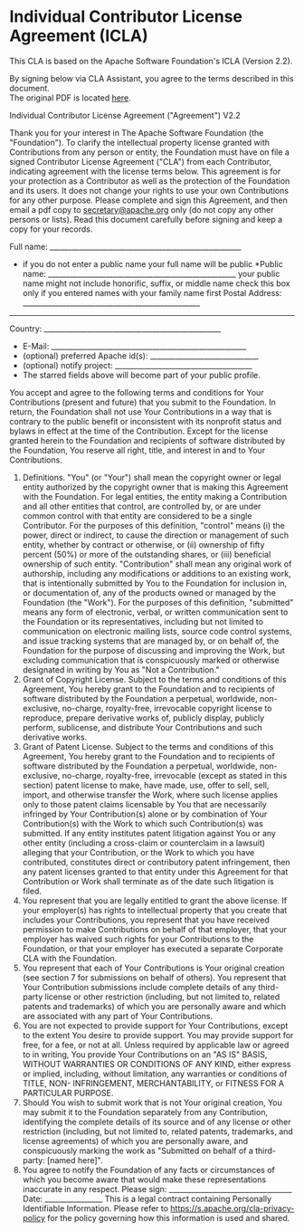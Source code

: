 # Individual Contributor License Agreement (ICLA)

This CLA is based on the Apache Software Foundation's ICLA (Version 2.2).

By signing below via CLA Assistant, you agree to the terms described in this document.  
The original PDF is located [here](https://www.apache.org/licenses/icla.pdf).

Individual Contributor
License Agreement
("Agreement") V2.2

Thank you for your interest in The Apache Software Foundation (the
"Foundation"). To clarify the intellectual property license
granted with Contributions from any person or entity, the Foundation
must have on file a signed Contributor License Agreement ("CLA")
from each Contributor, indicating agreement with the license
terms below. This agreement is for your protection as a Contributor
as well as the protection of the Foundation and its users. It does not
change your rights to use your own Contributions for any other purpose.
Please complete and sign this Agreement, and then email a pdf copy
to secretary@apache.org only (do not copy any other persons or lists).
Read this document carefully before signing and keep a copy for your records.

 Full name: _____________________________________________________
* if you do not enter a public name your full name will be public
*Public name: ____________________________________________________
 your public name might not include honorific, suffix, or middle name
 check this box only if you entered names with your family name first
 Postal Address: _________________________________________________
 _________________________________________________
 Country: _________________________________________________
* E-Mail: ______________________________________________________
* (optional) preferred Apache id(s): ______________________________
* (optional) notify project: ______________________________________
* The starred fields above will become part of your public profile.

You accept and agree to the following terms and conditions for Your
Contributions (present and future) that you submit to the Foundation. In
return, the Foundation shall not use Your Contributions in a way that
is contrary to the public benefit or inconsistent with its nonprofit
status and bylaws in effect at the time of the Contribution. Except
for the license granted herein to the Foundation and recipients of
software distributed by the Foundation, You reserve all right, title,
and interest in and to Your Contributions.
1. Definitions.
 "You" (or "Your") shall mean the copyright owner or legal entity
 authorized by the copyright owner that is making this Agreement
 with the Foundation. For legal entities, the entity making a
 Contribution and all other entities that control, are controlled
 by, or are under common control with that entity are considered to
 be a single Contributor. For the purposes of this definition,
 "control" means (i) the power, direct or indirect, to cause the
 direction or management of such entity, whether by contract or
 otherwise, or (ii) ownership of fifty percent (50%) or more of the
 outstanding shares, or (iii) beneficial ownership of such entity.
 "Contribution" shall mean any original work of authorship,
 including any modifications or additions to an existing work, that
 is intentionally submitted by You to the Foundation for inclusion
 in, or documentation of, any of the products owned or managed by
 the Foundation (the "Work"). For the purposes of this definition,
 "submitted" means any form of electronic, verbal, or written
 communication sent to the Foundation or its representatives,
 including but not limited to communication on electronic mailing
 lists, source code control systems, and issue tracking systems that
 are managed by, or on behalf of, the Foundation for the purpose of
 discussing and improving the Work, but excluding communication that
 is conspicuously marked or otherwise designated in writing by You
 as "Not a Contribution."
2. Grant of Copyright License. Subject to the terms and conditions of
 this Agreement, You hereby grant to the Foundation and to
 recipients of software distributed by the Foundation a perpetual,
 worldwide, non-exclusive, no-charge, royalty-free, irrevocable
 copyright license to reproduce, prepare derivative works of,
 publicly display, publicly perform, sublicense, and distribute Your
 Contributions and such derivative works.
3. Grant of Patent License. Subject to the terms and conditions of
 this Agreement, You hereby grant to the Foundation and to
 recipients of software distributed by the Foundation a perpetual,
 worldwide, non-exclusive, no-charge, royalty-free, irrevocable
 (except as stated in this section) patent license to make, have
 made, use, offer to sell, sell, import, and otherwise transfer the
 Work, where such license applies only to those patent claims
 licensable by You that are necessarily infringed by Your
 Contribution(s) alone or by combination of Your Contribution(s)
 with the Work to which such Contribution(s) was submitted. If any
 entity institutes patent litigation against You or any other entity
 (including a cross-claim or counterclaim in a lawsuit) alleging
 that your Contribution, or the Work to which you have contributed,
 constitutes direct or contributory patent infringement, then any
 patent licenses granted to that entity under this Agreement for
 that Contribution or Work shall terminate as of the date such
 litigation is filed.
4. You represent that you are legally entitled to grant the above
 license. If your employer(s) has rights to intellectual property
 that you create that includes your Contributions, you represent
 that you have received permission to make Contributions on behalf
 of that employer, that your employer has waived such rights for
 your Contributions to the Foundation, or that your employer has
 executed a separate Corporate CLA with the Foundation.
5. You represent that each of Your Contributions is Your original
 creation (see section 7 for submissions on behalf of others). You
 represent that Your Contribution submissions include complete
 details of any third-party license or other restriction (including,
 but not limited to, related patents and trademarks) of which you
 are personally aware and which are associated with any part of Your
 Contributions.
6. You are not expected to provide support for Your Contributions,
 except to the extent You desire to provide support. You may provide
 support for free, for a fee, or not at all. Unless required by
 applicable law or agreed to in writing, You provide Your
 Contributions on an "AS IS" BASIS, WITHOUT WARRANTIES OR CONDITIONS
 OF ANY KIND, either express or implied, including, without
 limitation, any warranties or conditions of TITLE, NON-
 INFRINGEMENT, MERCHANTABILITY, or FITNESS FOR A PARTICULAR PURPOSE.
7. Should You wish to submit work that is not Your original creation,
 You may submit it to the Foundation separately from any
 Contribution, identifying the complete details of its source and of
 any license or other restriction (including, but not limited to,
 related patents, trademarks, and license agreements) of which you
 are personally aware, and conspicuously marking the work as
 "Submitted on behalf of a third-party: [named here]".
8. You agree to notify the Foundation of any facts or circumstances of
 which you become aware that would make these representations
 inaccurate in any respect.
Please sign: __________________________________ Date: ________________
This is a legal contract containing Personally Identifiable Information.
Please refer to https://s.apache.org/cla-privacy-policy for the policy
governing how this information is used and shared.